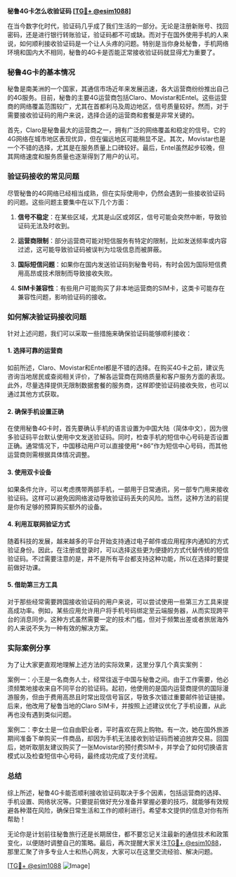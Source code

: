 **秘鲁4G卡怎么收验证码 [[TG💪+ @esim1088](https://t.me/s/esim1088)]**

在当今数字化时代，验证码几乎成了我们生活的一部分。无论是注册新账号、找回密码，还是进行银行转账验证，验证码都不可或缺。而对于在国外使用手机的人来说，如何顺利接收验证码是一个让人头疼的问题。特别是当你身处秘鲁，手机网络环境和国内大不相同，秘鲁的4G卡是否能正常接收验证码就显得尤为重要了。

### 秘鲁4G卡的基本情况

秘鲁是南美洲的一个国家，其通信市场近年来发展迅速，各大运营商纷纷推出自己的4G服务。目前，秘鲁的主要4G运营商包括Claro、Movistar和Entel。这些运营商的网络覆盖范围较广，尤其在首都利马及周边地区，信号质量较好。然而，对于需要接收验证码的用户来说，选择合适的运营商和套餐是非常关键的。

首先，Claro是秘鲁最大的运营商之一，拥有广泛的网络覆盖和稳定的信号。它的4G网络在城市地区表现优异，但在偏远地区可能稍显不足。其次，Movistar也是一个不错的选择，尤其是在服务质量上口碑较好。最后，Entel虽然起步较晚，但其网络速度和服务质量也逐渐得到了用户的认可。

### 验证码接收的常见问题

尽管秘鲁的4G网络已经相当成熟，但在实际使用中，仍然会遇到一些接收验证码的问题。这些问题主要集中在以下几个方面：

1. **信号不稳定**：在某些区域，尤其是山区或郊区，信号可能会突然中断，导致验证码无法及时收到。
   
2. **运营商限制**：部分运营商可能对短信服务有特定的限制，比如发送频率或内容过滤，这可能导致验证码被误判为垃圾信息而被屏蔽。

3. **国际短信问题**：如果你在国内发送验证码到秘鲁号码，有时会因为国际短信费用高昂或技术限制而导致接收失败。

4. **SIM卡兼容性**：有些用户可能购买了非本地运营商的SIM卡，这类卡可能存在兼容性问题，影响验证码的接收。

### 如何解决验证码接收问题

针对上述问题，我们可以采取一些措施来确保验证码能够顺利接收：

#### 1. 选择可靠的运营商

如前所述，Claro、Movistar和Entel都是不错的选择。在购买4G卡之前，建议先咨询当地居民或查阅相关评价，了解各运营商在网络质量和客户服务方面的表现。此外，尽量选择提供无限制数据套餐的服务商，这样即使验证码接收失败，也可以通过其他方式获取。

#### 2. 确保手机设置正确

在使用秘鲁4G卡时，首先要确认手机的语言设置为中国大陆（简体中文），因为很多验证码平台默认使用中文发送验证码。同时，检查手机的短信中心号码是否设置正确。通常情况下，中国移动用户可以直接使用“+86”作为短信中心号码，而其他运营商则需根据具体情况调整。

#### 3. 使用双卡设备

如果条件允许，可以考虑携带两部手机，一部用于日常通讯，另一部专门用来接收验证码。这样可以避免因网络波动导致验证码丢失的风险。当然，这种方法的前提是你有足够的预算购买额外的设备。

#### 4. 利用互联网验证方式

随着科技的发展，越来越多的平台开始支持通过电子邮件或应用程序内通知的方式验证身份。因此，在注册或登录时，可以选择这些更为便捷的方式代替传统的短信验证码。不过需要注意的是，并不是所有平台都支持这种功能，所以在选择时要提前做好功课。

#### 5. 借助第三方工具

对于那些经常需要跨国接收验证码的用户来说，可以尝试使用一些第三方工具来提高成功率。例如，某些应用允许用户将手机号码绑定至云端服务器，从而实现跨平台的消息同步。这种方式虽然需要一定的技术门槛，但对于频繁出差或者旅居海外的人来说不失为一种有效的解决方案。

### 实际案例分享

为了让大家更直观地理解上述方法的实际效果，这里分享几个真实案例：

案例一：小王是一名商务人士，经常往返于中国与秘鲁之间。由于工作需要，他必须频繁地接收来自不同平台的验证码。起初，他使用的是国内运营商提供的国际漫游服务，但由于费用高昂且时常出现信号盲区，导致多次错过重要邮件验证链接。后来，他改用了秘鲁当地的Claro SIM卡，并按照上述建议优化了手机设置，从此再也没有遇到类似问题。

案例二：李女士是一位自由职业者，平时喜欢在网上购物。有一次，她在国外旅游期间准备下单购买一件商品，却因为手机无法接收到验证码而被迫放弃交易。回国后，她听取朋友建议购买了一张Movistar的预付费SIM卡，并学会了如何切换语言模式以及检查短信中心号码，最终成功完成了支付流程。

### 总结

综上所述，秘鲁4G卡能否顺利接收验证码取决于多个因素，包括运营商的选择、手机设置、网络状况等。只要提前做好充分准备并掌握必要的技巧，就能够有效规避各种潜在风险，确保日常生活和工作的顺利进行。希望本文提供的信息对你有所帮助！

无论你是计划前往秘鲁旅行还是长期居住，都不要忘记关注最新的通信技术和政策变化，以便随时调整自己的策略。最后，再次提醒大家关注[TG💪+ @esim1088](https://t.me/s/esim1088)，那里汇聚了许多专业人士和热心网友，大家可以在这里交流经验、解决问题。

[[TG💪+ @esim1088](https://t.me/s/esim1088) ![Image](https://i.postimg.cc/4NQfJmqS/Snipaste-2025-05-13-00-14-12.png)]